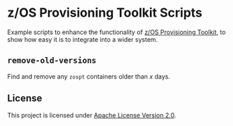 # z/OS Provisioning Toolkit Scripts
Example scripts to enhance the functionality of [z/OS Provisioning Toolkit][zospt], to
show how easy it is to integrate into a wider system.

## `remove-old-versions`
Find and remove any `zospt` containers older than _x_ days.

## License
This project is licensed under [Apache License Version 2.0](LICENSE).




[zospt]: https://developer.ibm.com/mainframe/products/zospt/
